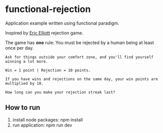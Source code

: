 # functional-rejection

Application example written using functional paradigm.

Inspired by [Eric Elliott](https://github.com/ericelliott) rejection game.

The game has **one** rule:
    You must be rejected by a human being at least once per day.

    Ask for things outside your comfort zone, and you'll find yourself winning a lot more.

    Win = 1 point | Rejection = 10 points.

    If you have wins and rejections on the same day, your win points are multiplied by 10.

    How long can you make your rejection streak last?

## How to run

1. install node packages: npm install
2. run application: npm run dev
